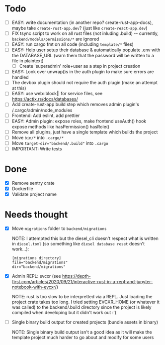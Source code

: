 # Todo

- [ ] EASY: write documentation (in another repo? create-rust-app-docs), maybe take `create-rust-app.dev`? (just like `create-react-app.dev`)
- [ ] FIX tsync script to work on all rust files (not inluding .build) -- currently, `backend/models/permissions/*` are ignored
- [ ] EASY: run cargo fmt on all code (including `template/*` files)
- [ ] EASY: Help user setup their database & automatically populate .env with the DATABASE_URL (warn them that the password will be written to a file in plaintext)
  - [ ] Create 'superadmin' role+user as a step in project creation
- [ ] EASY: Look over unwrap()s in the auth plugin to make sure errors are handled
- [ ] The devbox plugin should not require the auth plugin (make an attempt at this)
- [ ] EASY: use web::block|| for service files, see https://actix.rs/docs/databases/
- [ ] Add create-rust-app build step which removes admin plugin's /.cargo/admin/node_modules
- [ ] Frontend: Add eslint, add prettier
- [ ] EASY: Admin plugin: expose roles, make frontend useAuth() hook expose methods like hasPermission() hasRole()
- [ ] Remove all plugins, just have a single template which builds the project
- [ ] Move `bin/*` into `.cargo/*`
- [ ] Move `target-dir="backend/.build"` into `.cargo`
- [ ] IMPORTANT: Write tests

# Done

- [x] Remove sentry crate
- [x] Dockerfile
- [x] Validate project name

# Needs thought

- [x] Move `migrations` folder to `backend/migrations`

  NOTE: I attempted this but the diesel_cli doesn't respect what is written in `diesel.toml` (so something like `diesel database reset` doesn't work...):

  ```
  [migrations_directory]
  file="backend/migrations"
  dir="backend/migrations"
  ```

- [x] Admin REPL: evcxr (see https://depth-first.com/articles/2020/09/21/interactive-rust-in-a-repl-and-jupyter-notebook-with-evcxr/)

  NOTE: rust is too slow to be interpretted via a REPL. Just loading the project crate takes too long. I tried setting EVCXR_HOME (or whatever it was called) to the backend/.build directory since the project is likely compiled when developing but it didn't work out :'(

- [ ] Single binary build output for created projects (bundle assets in binary)

  NOTE: Single binary build output isn't a good idea as it will make the template project much harder to go about and modify for some users
